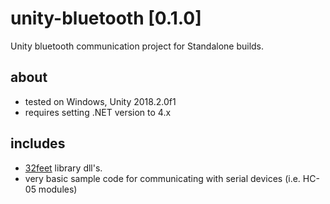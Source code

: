 # unity-bluetooth [0.1.0]

Unity bluetooth communication project for Standalone builds.

## about
- tested on Windows, Unity 2018.2.0f1
- requires setting .NET version to 4.x

## includes
- [32feet](https://github.com/inthehand/32feet) library dll's.
- very basic sample code for communicating with serial devices (i.e. HC-05 modules)
